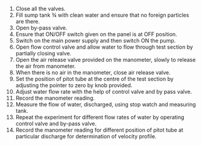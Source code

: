 1.	Close all the valves.<br>
2.	Fill sump tank ¾ with clean water and ensure that no foreign particles are there. <br>
3.	Open by-pass valve.<br>
4.	Ensure that ON/OFF switch given on the panel is at OFF position.<br>
5.	Switch on the main power supply and then switch ON the pump.<br>
6.	Open flow control valve and allow water to flow through test section by partially closing valve.<br>
7.	Open the air release valve provided on the manometer, slowly to release the air from manometer.<br>
8.	When there is no air in the manometer, close air release valve.<br>
9.	Set the position of pitot tube at the centre of the test section by adjusting the pointer to zero by knob provided.<br>
10.	Adjust water flow rate with the help of control valve and by pass valve.<br>
11.	Record the manometer reading.<br>
12.	Measure the flow of water, discharged, using stop watch and measuring tank.<br>
13.	Repeat the experiment for different flow rates of water by operating control valve and by-pass valve.<br>
14.	Record the manometer reading for different position of pitot tube at particular discharge for determination of velocity profile. 
